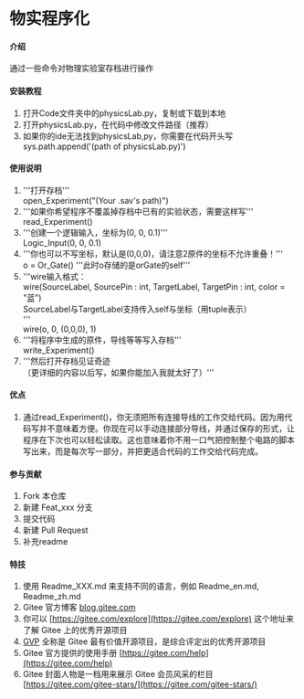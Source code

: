 # 物实程序化

#### 介绍
通过一些命令对物理实验室存档进行操作

#### 安装教程

1.  打开Code文件夹中的physicsLab.py，复制或下载到本地
2.  打开physicsLab.py，在代码中修改文件路径（推荐）
3.  如果你的ide无法找到physicsLab,py，你需要在代码开头写  
sys.path.append('(path of physicsLab.py)')

#### 使用说明

1. '''打开存档'''  
open_Experiment("(Your .sav's path)")  
2. '''如果你希望程序不覆盖掉存档中已有的实验状态，需要这样写'''  
read_Experiment()  
3. '''创建一个逻辑输入，坐标为(0, 0, 0.1)'''  
Logic_Input(0, 0, 0.1)   
4. '''你也可以不写坐标，默认是(0,0,0)，请注意2原件的坐标不允许重叠！'''  
o = Or_Gate() '''此时o存储的是orGate的self'''  
5. '''wire输入格式：  
    wire(SourceLabel, SourcePin : int, TargetLabel, TargetPin : int, color = "蓝")  
    SourceLabel与TargetLabel支持传入self与坐标（用tuple表示）  
'''  
wire(o, 0, (0,0,0), 1)  
6. '''将程序中生成的原件，导线等等写入存档'''  
write_Experiment()  
7. '''然后打开存档见证奇迹  
（更详细的内容以后写，如果你能加入我就太好了）'''  

#### 优点
1. 通过read_Experiment()，你无须把所有连接导线的工作交给代码。因为用代码写并不意味着方便。你现在可以手动连接部分导线，并通过保存的形式，让程序在下次也可以轻松读取。这也意味着你不用一口气把控制整个电路的脚本写出来，而是每次写一部分，并把更适合代码的工作交给代码完成。

#### 参与贡献

1.  Fork 本仓库
2.  新建 Feat_xxx 分支
3.  提交代码
4.  新建 Pull Request
5.  补充readme

#### 特技

1.  使用 Readme\_XXX.md 来支持不同的语言，例如 Readme\_en.md, Readme\_zh.md
2.  Gitee 官方博客 [blog.gitee.com](https://blog.gitee.com)
3.  你可以 [https://gitee.com/explore](https://gitee.com/explore) 这个地址来了解 Gitee 上的优秀开源项目
4.  [GVP](https://gitee.com/gvp) 全称是 Gitee 最有价值开源项目，是综合评定出的优秀开源项目
5.  Gitee 官方提供的使用手册 [https://gitee.com/help](https://gitee.com/help)
6.  Gitee 封面人物是一档用来展示 Gitee 会员风采的栏目 [https://gitee.com/gitee-stars/](https://gitee.com/gitee-stars/)
